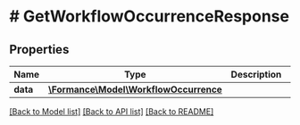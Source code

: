 # # GetWorkflowOccurrenceResponse

## Properties

Name | Type | Description | Notes
------------ | ------------- | ------------- | -------------
**data** | [**\Formance\Model\WorkflowOccurrence**](WorkflowOccurrence.md) |  |

[[Back to Model list]](../../README.md#models) [[Back to API list]](../../README.md#endpoints) [[Back to README]](../../README.md)
